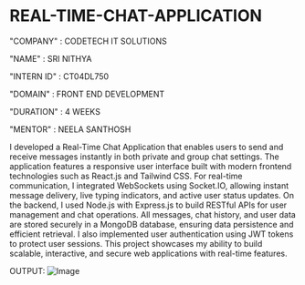 # REAL-TIME-CHAT-APPLICATION

"COMPANY" : CODETECH IT SOLUTIONS
 
 "NAME" : SRI NITHYA

 "INTERN ID" : CT04DL750

 "DOMAIN" : FRONT END DEVELOPMENT

 "DURATION" : 4 WEEKS

 "MENTOR" : NEELA SANTHOSH  

 I developed a Real-Time Chat Application that enables users to send and receive messages instantly in both private and group chat settings. The application features a responsive user interface built with modern frontend technologies such as React.js and Tailwind CSS. For real-time communication, I integrated WebSockets using Socket.IO, allowing instant message delivery, live typing indicators, and active user status updates. On the backend, I used Node.js with Express.js to build RESTful APIs for user management and chat operations. All messages, chat history, and user data are stored securely in a MongoDB database, ensuring data persistence and efficient retrieval. I also implemented user authentication using JWT tokens to protect user sessions. This project showcases my ability to build scalable, interactive, and secure web applications with real-time features.

 OUTPUT:
 ![Image](https://github.com/user-attachments/assets/a141ed4d-19c9-4630-9650-626101d91729)

 
